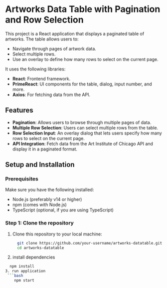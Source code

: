 # Artworks Data Table with Pagination and Row Selection

This project is a React application that displays a paginated table of artworks. The table allows users to:
- Navigate through pages of artwork data.
- Select multiple rows.
- Use an overlay to define how many rows to select on the current page.

It uses the following libraries:
- **React**: Frontend framework.
- **PrimeReact**: UI components for the table, dialog, input number, and more.
- **Axios**: For fetching data from the API.

## Features
- **Pagination**: Allows users to browse through multiple pages of data.
- **Multiple Row Selection**: Users can select multiple rows from the table.
- **Row Selection Input**: An overlay dialog that lets users specify how many rows to select on the current page.
- **API Integration**: Fetch data from the Art Institute of Chicago API and display it in a paginated format.

## Setup and Installation

### Prerequisites
Make sure you have the following installed:
- Node.js (preferably v14 or higher)
- npm (comes with Node.js)
- TypeScript (optional, if you are using TypeScript)

### Step 1: Clone the repository
1. Clone this repository to your local machine:

   ```bash
     git clone https://github.com/your-username/artworks-datatable.git
     cd artworks-datatable
2. install dependencies
  ```bash
    npm install
3. run application
   ```bash
      npm start
